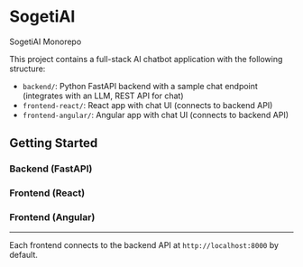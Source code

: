 # SogetiAI
SogetiAI Monorepo

This project contains a full-stack AI chatbot application with the following structure:

- `backend/`: Python FastAPI backend with a sample chat endpoint (integrates with an LLM, REST API for chat)
- `frontend-react/`: React app with chat UI (connects to backend API)
- `frontend-angular/`: Angular app with chat UI (connects to backend API)

## Getting Started

### Backend (FastAPI)

### Frontend (React)


### Frontend (Angular)

---

Each frontend connects to the backend API at `http://localhost:8000` by default.
